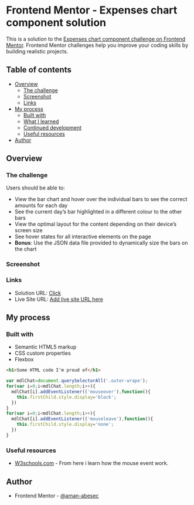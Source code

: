 # Frontend Mentor - Expenses chart component solution

This is a solution to the [Expenses chart component challenge on Frontend Mentor](https://www.frontendmentor.io/challenges/expenses-chart-component-e7yJBUdjwt). Frontend Mentor challenges help you improve your coding skills by building realistic projects.

## Table of contents

- [Overview](#overview)
  - [The challenge](#the-challenge)
  - [Screenshot](#screenshot)
  - [Links](#links)
- [My process](#my-process)
  - [Built with](#built-with)
  - [What I learned](#what-i-learned)
  - [Continued development](#continued-development)
  - [Useful resources](#useful-resources)
- [Author](#author)

## Overview

### The challenge

Users should be able to:

- View the bar chart and hover over the individual bars to see the correct amounts for each day
- See the current day’s bar highlighted in a different colour to the other bars
- View the optimal layout for the content depending on their device’s screen size
- See hover states for all interactive elements on the page
- **Bonus**: Use the JSON data file provided to dynamically size the bars on the chart

### Screenshot

### Links

- Solution URL: [Click](https://github.com/aman-abesec/Expenses-chart-component-solution)
- Live Site URL: [Add live site URL here](https://your-live-site-url.com)

## My process

### Built with

- Semantic HTML5 markup
- CSS custom properties
- Flexbox

```html
<h1>Some HTML code I'm proud of</h1>
```

```js
var mdlChat=document.querySelectorAll('.outer-wrape');
for(var i=0;i<mdlChat.length;i++){
  mdlChat[i].addEventListener(('mouseover'),function(){
    this.firstChild.style.display='block';
  })
}
for(var i=0;i<mdlChat.length;i++){
  mdlChat[i].addEventListener(('mouseleave'),function(){
    this.firstChild.style.display='none';
  })
}
```

### Useful resources

- [W3schools.com](https://www.w3schools.com/jsref/event_onmouseover.asp) - From here i learn how the mouse event work.

## Author

- Frontend Mentor - [@aman-abesec](https://www.frontendmentor.io/profile/aman-abesec)

